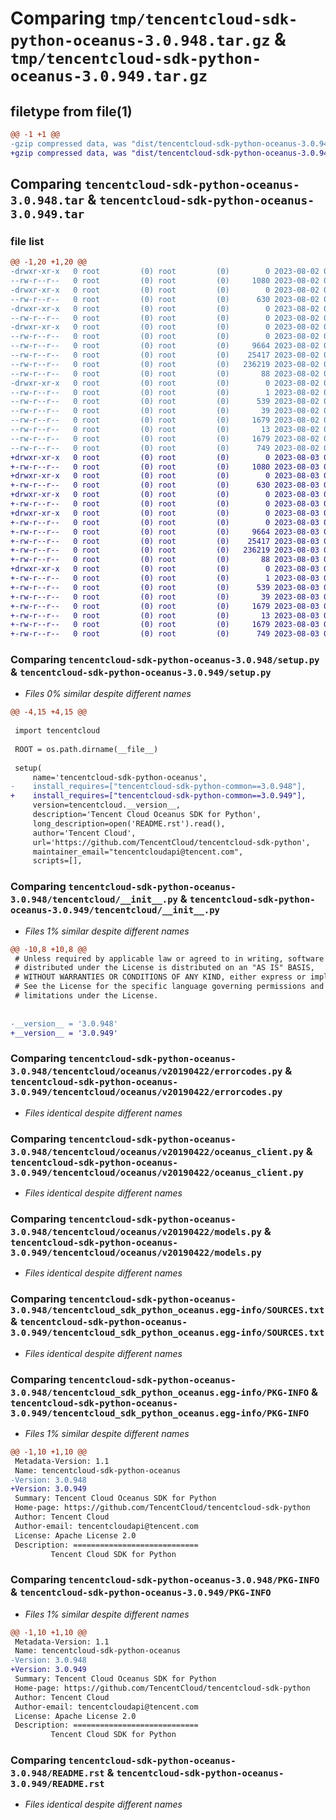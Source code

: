 # Comparing `tmp/tencentcloud-sdk-python-oceanus-3.0.948.tar.gz` & `tmp/tencentcloud-sdk-python-oceanus-3.0.949.tar.gz`

## filetype from file(1)

```diff
@@ -1 +1 @@
-gzip compressed data, was "dist/tencentcloud-sdk-python-oceanus-3.0.948.tar", last modified: Wed Aug  2 00:34:42 2023, max compression
+gzip compressed data, was "dist/tencentcloud-sdk-python-oceanus-3.0.949.tar", last modified: Thu Aug  3 00:30:36 2023, max compression
```

## Comparing `tencentcloud-sdk-python-oceanus-3.0.948.tar` & `tencentcloud-sdk-python-oceanus-3.0.949.tar`

### file list

```diff
@@ -1,20 +1,20 @@
-drwxr-xr-x   0 root         (0) root         (0)        0 2023-08-02 00:34:42.000000 tencentcloud-sdk-python-oceanus-3.0.948/
--rw-r--r--   0 root         (0) root         (0)     1080 2023-08-02 00:34:41.000000 tencentcloud-sdk-python-oceanus-3.0.948/setup.py
-drwxr-xr-x   0 root         (0) root         (0)        0 2023-08-02 00:34:42.000000 tencentcloud-sdk-python-oceanus-3.0.948/tencentcloud/
--rw-r--r--   0 root         (0) root         (0)      630 2023-08-02 00:34:41.000000 tencentcloud-sdk-python-oceanus-3.0.948/tencentcloud/__init__.py
-drwxr-xr-x   0 root         (0) root         (0)        0 2023-08-02 00:34:42.000000 tencentcloud-sdk-python-oceanus-3.0.948/tencentcloud/oceanus/
--rw-r--r--   0 root         (0) root         (0)        0 2023-08-02 00:34:41.000000 tencentcloud-sdk-python-oceanus-3.0.948/tencentcloud/oceanus/__init__.py
-drwxr-xr-x   0 root         (0) root         (0)        0 2023-08-02 00:34:42.000000 tencentcloud-sdk-python-oceanus-3.0.948/tencentcloud/oceanus/v20190422/
--rw-r--r--   0 root         (0) root         (0)        0 2023-08-02 00:34:41.000000 tencentcloud-sdk-python-oceanus-3.0.948/tencentcloud/oceanus/v20190422/__init__.py
--rw-r--r--   0 root         (0) root         (0)     9664 2023-08-02 00:34:41.000000 tencentcloud-sdk-python-oceanus-3.0.948/tencentcloud/oceanus/v20190422/errorcodes.py
--rw-r--r--   0 root         (0) root         (0)    25417 2023-08-02 00:34:41.000000 tencentcloud-sdk-python-oceanus-3.0.948/tencentcloud/oceanus/v20190422/oceanus_client.py
--rw-r--r--   0 root         (0) root         (0)   236219 2023-08-02 00:34:41.000000 tencentcloud-sdk-python-oceanus-3.0.948/tencentcloud/oceanus/v20190422/models.py
--rw-r--r--   0 root         (0) root         (0)       88 2023-08-02 00:34:42.000000 tencentcloud-sdk-python-oceanus-3.0.948/setup.cfg
-drwxr-xr-x   0 root         (0) root         (0)        0 2023-08-02 00:34:42.000000 tencentcloud-sdk-python-oceanus-3.0.948/tencentcloud_sdk_python_oceanus.egg-info/
--rw-r--r--   0 root         (0) root         (0)        1 2023-08-02 00:34:42.000000 tencentcloud-sdk-python-oceanus-3.0.948/tencentcloud_sdk_python_oceanus.egg-info/dependency_links.txt
--rw-r--r--   0 root         (0) root         (0)      539 2023-08-02 00:34:42.000000 tencentcloud-sdk-python-oceanus-3.0.948/tencentcloud_sdk_python_oceanus.egg-info/SOURCES.txt
--rw-r--r--   0 root         (0) root         (0)       39 2023-08-02 00:34:42.000000 tencentcloud-sdk-python-oceanus-3.0.948/tencentcloud_sdk_python_oceanus.egg-info/requires.txt
--rw-r--r--   0 root         (0) root         (0)     1679 2023-08-02 00:34:42.000000 tencentcloud-sdk-python-oceanus-3.0.948/tencentcloud_sdk_python_oceanus.egg-info/PKG-INFO
--rw-r--r--   0 root         (0) root         (0)       13 2023-08-02 00:34:42.000000 tencentcloud-sdk-python-oceanus-3.0.948/tencentcloud_sdk_python_oceanus.egg-info/top_level.txt
--rw-r--r--   0 root         (0) root         (0)     1679 2023-08-02 00:34:42.000000 tencentcloud-sdk-python-oceanus-3.0.948/PKG-INFO
--rw-r--r--   0 root         (0) root         (0)      749 2023-08-02 00:34:41.000000 tencentcloud-sdk-python-oceanus-3.0.948/README.rst
+drwxr-xr-x   0 root         (0) root         (0)        0 2023-08-03 00:30:36.000000 tencentcloud-sdk-python-oceanus-3.0.949/
+-rw-r--r--   0 root         (0) root         (0)     1080 2023-08-03 00:30:36.000000 tencentcloud-sdk-python-oceanus-3.0.949/setup.py
+drwxr-xr-x   0 root         (0) root         (0)        0 2023-08-03 00:30:36.000000 tencentcloud-sdk-python-oceanus-3.0.949/tencentcloud/
+-rw-r--r--   0 root         (0) root         (0)      630 2023-08-03 00:30:36.000000 tencentcloud-sdk-python-oceanus-3.0.949/tencentcloud/__init__.py
+drwxr-xr-x   0 root         (0) root         (0)        0 2023-08-03 00:30:36.000000 tencentcloud-sdk-python-oceanus-3.0.949/tencentcloud/oceanus/
+-rw-r--r--   0 root         (0) root         (0)        0 2023-08-03 00:30:36.000000 tencentcloud-sdk-python-oceanus-3.0.949/tencentcloud/oceanus/__init__.py
+drwxr-xr-x   0 root         (0) root         (0)        0 2023-08-03 00:30:36.000000 tencentcloud-sdk-python-oceanus-3.0.949/tencentcloud/oceanus/v20190422/
+-rw-r--r--   0 root         (0) root         (0)        0 2023-08-03 00:30:36.000000 tencentcloud-sdk-python-oceanus-3.0.949/tencentcloud/oceanus/v20190422/__init__.py
+-rw-r--r--   0 root         (0) root         (0)     9664 2023-08-03 00:30:36.000000 tencentcloud-sdk-python-oceanus-3.0.949/tencentcloud/oceanus/v20190422/errorcodes.py
+-rw-r--r--   0 root         (0) root         (0)    25417 2023-08-03 00:30:36.000000 tencentcloud-sdk-python-oceanus-3.0.949/tencentcloud/oceanus/v20190422/oceanus_client.py
+-rw-r--r--   0 root         (0) root         (0)   236219 2023-08-03 00:30:36.000000 tencentcloud-sdk-python-oceanus-3.0.949/tencentcloud/oceanus/v20190422/models.py
+-rw-r--r--   0 root         (0) root         (0)       88 2023-08-03 00:30:36.000000 tencentcloud-sdk-python-oceanus-3.0.949/setup.cfg
+drwxr-xr-x   0 root         (0) root         (0)        0 2023-08-03 00:30:36.000000 tencentcloud-sdk-python-oceanus-3.0.949/tencentcloud_sdk_python_oceanus.egg-info/
+-rw-r--r--   0 root         (0) root         (0)        1 2023-08-03 00:30:36.000000 tencentcloud-sdk-python-oceanus-3.0.949/tencentcloud_sdk_python_oceanus.egg-info/dependency_links.txt
+-rw-r--r--   0 root         (0) root         (0)      539 2023-08-03 00:30:36.000000 tencentcloud-sdk-python-oceanus-3.0.949/tencentcloud_sdk_python_oceanus.egg-info/SOURCES.txt
+-rw-r--r--   0 root         (0) root         (0)       39 2023-08-03 00:30:36.000000 tencentcloud-sdk-python-oceanus-3.0.949/tencentcloud_sdk_python_oceanus.egg-info/requires.txt
+-rw-r--r--   0 root         (0) root         (0)     1679 2023-08-03 00:30:36.000000 tencentcloud-sdk-python-oceanus-3.0.949/tencentcloud_sdk_python_oceanus.egg-info/PKG-INFO
+-rw-r--r--   0 root         (0) root         (0)       13 2023-08-03 00:30:36.000000 tencentcloud-sdk-python-oceanus-3.0.949/tencentcloud_sdk_python_oceanus.egg-info/top_level.txt
+-rw-r--r--   0 root         (0) root         (0)     1679 2023-08-03 00:30:36.000000 tencentcloud-sdk-python-oceanus-3.0.949/PKG-INFO
+-rw-r--r--   0 root         (0) root         (0)      749 2023-08-03 00:30:36.000000 tencentcloud-sdk-python-oceanus-3.0.949/README.rst
```

### Comparing `tencentcloud-sdk-python-oceanus-3.0.948/setup.py` & `tencentcloud-sdk-python-oceanus-3.0.949/setup.py`

 * *Files 0% similar despite different names*

```diff
@@ -4,15 +4,15 @@
 
 import tencentcloud
 
 ROOT = os.path.dirname(__file__)
 
 setup(
     name='tencentcloud-sdk-python-oceanus',
-    install_requires=["tencentcloud-sdk-python-common==3.0.948"],
+    install_requires=["tencentcloud-sdk-python-common==3.0.949"],
     version=tencentcloud.__version__,
     description='Tencent Cloud Oceanus SDK for Python',
     long_description=open('README.rst').read(),
     author='Tencent Cloud',
     url='https://github.com/TencentCloud/tencentcloud-sdk-python',
     maintainer_email="tencentcloudapi@tencent.com",
     scripts=[],
```

### Comparing `tencentcloud-sdk-python-oceanus-3.0.948/tencentcloud/__init__.py` & `tencentcloud-sdk-python-oceanus-3.0.949/tencentcloud/__init__.py`

 * *Files 1% similar despite different names*

```diff
@@ -10,8 +10,8 @@
 # Unless required by applicable law or agreed to in writing, software
 # distributed under the License is distributed on an "AS IS" BASIS,
 # WITHOUT WARRANTIES OR CONDITIONS OF ANY KIND, either express or implied.
 # See the License for the specific language governing permissions and
 # limitations under the License.
 
 
-__version__ = '3.0.948'
+__version__ = '3.0.949'
```

### Comparing `tencentcloud-sdk-python-oceanus-3.0.948/tencentcloud/oceanus/v20190422/errorcodes.py` & `tencentcloud-sdk-python-oceanus-3.0.949/tencentcloud/oceanus/v20190422/errorcodes.py`

 * *Files identical despite different names*

### Comparing `tencentcloud-sdk-python-oceanus-3.0.948/tencentcloud/oceanus/v20190422/oceanus_client.py` & `tencentcloud-sdk-python-oceanus-3.0.949/tencentcloud/oceanus/v20190422/oceanus_client.py`

 * *Files identical despite different names*

### Comparing `tencentcloud-sdk-python-oceanus-3.0.948/tencentcloud/oceanus/v20190422/models.py` & `tencentcloud-sdk-python-oceanus-3.0.949/tencentcloud/oceanus/v20190422/models.py`

 * *Files identical despite different names*

### Comparing `tencentcloud-sdk-python-oceanus-3.0.948/tencentcloud_sdk_python_oceanus.egg-info/SOURCES.txt` & `tencentcloud-sdk-python-oceanus-3.0.949/tencentcloud_sdk_python_oceanus.egg-info/SOURCES.txt`

 * *Files identical despite different names*

### Comparing `tencentcloud-sdk-python-oceanus-3.0.948/tencentcloud_sdk_python_oceanus.egg-info/PKG-INFO` & `tencentcloud-sdk-python-oceanus-3.0.949/tencentcloud_sdk_python_oceanus.egg-info/PKG-INFO`

 * *Files 1% similar despite different names*

```diff
@@ -1,10 +1,10 @@
 Metadata-Version: 1.1
 Name: tencentcloud-sdk-python-oceanus
-Version: 3.0.948
+Version: 3.0.949
 Summary: Tencent Cloud Oceanus SDK for Python
 Home-page: https://github.com/TencentCloud/tencentcloud-sdk-python
 Author: Tencent Cloud
 Author-email: tencentcloudapi@tencent.com
 License: Apache License 2.0
 Description: ============================
         Tencent Cloud SDK for Python
```

### Comparing `tencentcloud-sdk-python-oceanus-3.0.948/PKG-INFO` & `tencentcloud-sdk-python-oceanus-3.0.949/PKG-INFO`

 * *Files 1% similar despite different names*

```diff
@@ -1,10 +1,10 @@
 Metadata-Version: 1.1
 Name: tencentcloud-sdk-python-oceanus
-Version: 3.0.948
+Version: 3.0.949
 Summary: Tencent Cloud Oceanus SDK for Python
 Home-page: https://github.com/TencentCloud/tencentcloud-sdk-python
 Author: Tencent Cloud
 Author-email: tencentcloudapi@tencent.com
 License: Apache License 2.0
 Description: ============================
         Tencent Cloud SDK for Python
```

### Comparing `tencentcloud-sdk-python-oceanus-3.0.948/README.rst` & `tencentcloud-sdk-python-oceanus-3.0.949/README.rst`

 * *Files identical despite different names*

